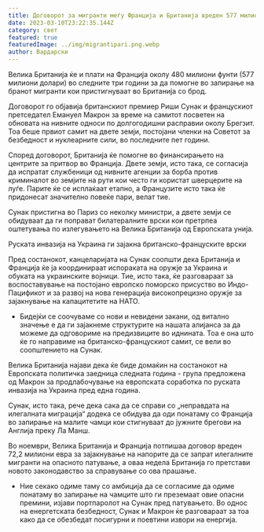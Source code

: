 ```yaml
---
title: Договорот за мигранти меѓу Франција и Британија вреден 577 милиони долари
date: 2023-03-10T23:22:35.144Z
category: свет
featured: true
featuredImage: ../img/migrantipari.png.webp
author: Вардарски
---
```


Велика Британија ќе и плати на Франција околу 480 милиони фунти (577 милиони долари) во следните три години за да помогне во запирање на бранот мигранти кои пристигнуваат во Британија со брод.

Договорот го објавија британскиот премиер Риши Сунак и францускиот претседател Емануел Макрон за време на самитот посветен на обновата на нивните односи по долгогодишни расправии околу Брегзит. Тоа беше првиот самит на двете земји, постојани членки на Советот за безбедност и нуклеарните сили, во последните пет години.

Според договорот, Британија ќе помогне во финансирањето на центрите за притвор во Франција. Двете земји, исто така, се согласија да испратат службеници од нивните агенции за борба против криминалот во земјите на рути кои често ги користат шверцерите на луѓе. Парите ќе се исплаќаат етапно, а Французите исто така ќе придонесат значително повеќе пари, велат тие.

Сунак пристигна во Париз со неколку министри, а двете земји се обидуваат да ги поправат билатералните врски кои претрпеа оштетувања по излегувањето на Велика Британија од Европската унија.

Руската инвазија на Украина ги зајакна британско-француските врски

Пред состанокот, канцеларијата на Сунак соопшти дека Британија и Франција ќе ја координираат испораката на оружје за Украина и обуката на украинските војници. Тие, исто така, ќе разговараат за воспоставување на постојано европско поморско присуство во Индо-Пацификот и за развој на нова генерација високопрецизно оружје за зајакнување на капацитетите на НАТО.

- Бидејќи се соочуваме со нови и невидени закани, од витално значење е да ги зајакнеме структурите на нашата алијанса за да можеме да одговориме на предизвиците во иднината. Тоа е она што ќе го направиме на британско-францускиот самит, се вели во соопштението на Сунак.

Велика Британија најави дека ќе биде домаќин на состанокот на Европската политичка заедница следната година - група предложена од Макрон за продлабочување на европската соработка по руската инвазија на Украина пред една година.

Сунак, исто така, рече дека сака да се справи со „неправдата на илегалната миграција“ додека се обидува да оди понатаму со Франција во запирање на малите чамци кои стигнуваат до јужните брегови на Англија преку Ла Манш.

Во ноември, Велика Британија и Франција потпишаа договор вреден 72,2 милиони евра за зајакнување на напорите да се запрат илегалните мигранти на опасното патување, а оваа недела Британија го претстави новото законодавство за справување со ова прашање.

- Ние секако одиме таму со амбиција да се согласиме да одиме понатаму во запирање на чамците што ги преземаат овие опасни премини, изјави портпаролот на Сунак пред патувањето. Во однос на енергетската безбедност, Сунак и Макрон ќе разговараат за тоа како да се обезбедат посигурни и поевтини извори на енергија.
